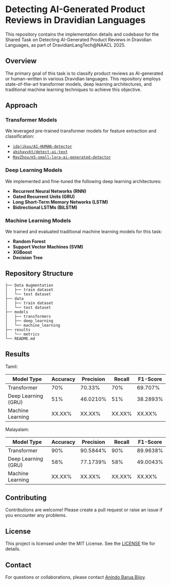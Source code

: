 # Detecting AI-Generated Product Reviews in Dravidian Languages

This repository contains the implementation details and codebase for the Shared Task on Detecting AI-Generated Product Reviews in Dravidian Languages, as part of DravidianLangTech@NAACL 2025.

## Overview
The primary goal of this task is to classify product reviews as AI-generated or human-written in various Dravidian languages. This repository employs state-of-the-art transformer models, deep learning architectures, and traditional machine learning techniques to achieve this objective.

## Approach

### Transformer Models
We leveraged pre-trained transformer models for feature extraction and classification:
- [`idajikuu/AI-HUMAN-detector`](https://huggingface.co/idajikuu/AI-HUMAN-detector)
- [`akshayvkt/detect-ai-text`](https://huggingface.co/akshayvkt/detect-ai-text)
- [`MayZhou/e5-small-lora-ai-generated-detector`](https://huggingface.co/MayZhou/e5-small-lora-ai-generated-detector)

### Deep Learning Models
We implemented and fine-tuned the following deep learning architectures:
- **Recurrent Neural Networks (RNN)**
- **Gated Recurrent Units (GRU)**
- **Long Short-Term Memory Networks (LSTM)**
- **Bidirectional LSTMs (BiLSTM)**

### Machine Learning Models
We trained and evaluated traditional machine learning models for this task:
- **Random Forest**
- **Support Vector Machines (SVM)**
- **XGBoost**
- **Decision Tree**

## Repository Structure
```
├── Data Augmentation
│   ├── train dataset
│   └── test dataset
├── data
│   ├── train dataset
│   └── test dataset
├── models
│   ├── transformers
│   ├── deep_learning
│   └── machine_learning
├── results
│   └── metrics
└── README.md
```

## Results
Tamil:

| Model Type           | Accuracy | Precision | Recall | F1-Score |
|----------------------|----------|-----------|--------|----------|
| Transformer          | 70%  | 70.33%    | 70% | 69.707%   |
| Deep Learning (GRU) | 51%     | 46.0210%  | 51%  | 38.2893%   |
| Machine Learning     | XX.XX%  | XX.XX%    | XX.XX% | XX.XX%   |

Malayalam:

| Model Type           | Accuracy | Precision | Recall | F1-Score |
|----------------------|----------|-----------|--------|----------|
| Transformer          | 90%  | 90.5844%    | 90% | 89.9638%   |
| Deep Learning (GRU) | 58%     | 77.1739%  | 58%  | 49.0043%   |
| Machine Learning     | XX.XX%  | XX.XX%    | XX.XX% | XX.XX%   |



## Contributing
Contributions are welcome! Please create a pull request or raise an issue if you encounter any problems.

## License
This project is licensed under the MIT License. See the [LICENSE](LICENSE) file for details.

## Contact
For questions or collaborations, please contact [Anindo Barua Bijoy](https://www.linkedin.com/in/anindo-barua-bijoy/).
